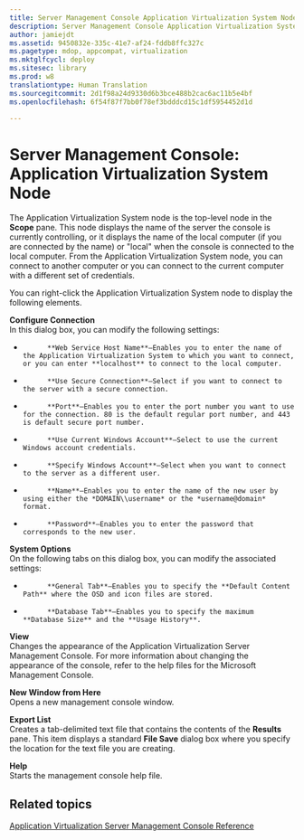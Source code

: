 ```yaml
---
title: Server Management Console Application Virtualization System Node
description: Server Management Console Application Virtualization System Node
author: jamiejdt
ms.assetid: 9450832e-335c-41e7-af24-fddb8ffc327c
ms.pagetype: mdop, appcompat, virtualization
ms.mktglfcycl: deploy
ms.sitesec: library
ms.prod: w8
translationtype: Human Translation
ms.sourcegitcommit: 2d1f98a24d9330d6b3bce488b2cac6ac11b5e4bf
ms.openlocfilehash: 6f54f87f7bb0f78ef3bdddcd15c1df5954452d1d

---
```



# Server Management Console: Application Virtualization System Node


The Application Virtualization System node is the top-level node in the **Scope** pane. This node displays the name of the server the console is currently controlling, or it displays the name of the local computer (if you are connected by the name) or "local" when the console is connected to the local computer. From the Application Virtualization System node, you can connect to another computer or you can connect to the current computer with a different set of credentials.

You can right-click the Application Virtualization System node to display the following elements.

<a href="" id="configure-connection"></a>**Configure Connection**  
In this dialog box, you can modify the following settings:

-   
            **Web Service Host Name**—Enables you to enter the name of the Application Virtualization System to which you want to connect, or you can enter **localhost** to connect to the local computer.

-   
            **Use Secure Connection**—Select if you want to connect to the server with a secure connection.

-   
            **Port**—Enables you to enter the port number you want to use for the connection. 80 is the default regular port number, and 443 is default secure port number.

-   
            **Use Current Windows Account**—Select to use the current Windows account credentials.

-   
            **Specify Windows Account**—Select when you want to connect to the server as a different user.

-   
            **Name**—Enables you to enter the name of the new user by using either the *DOMAIN\\username* or the *username@domain* format.

-   
            **Password**—Enables you to enter the password that corresponds to the new user.

<a href="" id="system-options"></a>**System Options**  
On the following tabs on this dialog box, you can modify the associated settings:

-   
            **General Tab**—Enables you to specify the **Default Content Path** where the OSD and icon files are stored.

-   
            **Database Tab**—Enables you to specify the maximum **Database Size** and the **Usage History**.

<a href="" id="view"></a>**View**  
Changes the appearance of the Application Virtualization Server Management Console. For more information about changing the appearance of the console, refer to the help files for the Microsoft Management Console.

<a href="" id="new-window-from-here"></a>**New Window from Here**  
Opens a new management console window.

<a href="" id="export-list"></a>**Export List**  
Creates a tab-delimited text file that contains the contents of the **Results** pane. This item displays a standard **File Save** dialog box where you specify the location for the text file you are creating.

<a href="" id="help"></a>**Help**  
Starts the management console help file.

## Related topics


[Application Virtualization Server Management Console Reference](application-virtualization-server-management-console-reference.md)

 

 








<!--HONumber=Jun16_HO4-->


